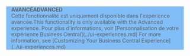 <blockquote STYLE="background: #81BEF7;border-left:None"><span data-ttu-id="d3245-101"><b>AVANCÉ</b></span><span class="sxs-lookup"><span data-stu-id="d3245-101"><b>ADVANCED</b></span></span><br /><span data-ttu-id="d3245-102">Cette fonctionnalité est uniquement disponible dans l'expérience avancée.</span><span class="sxs-lookup"><span data-stu-id="d3245-102">This functionality is only available with the Advanced experience.</span></span> <span data-ttu-id="d3245-103">Pour plus d'informations, voir [Personnalisation de votre expérience Business Central](../ui-experiences.md) </span><span class="sxs-lookup"><span data-stu-id="d3245-103">For more information, see [Customizing Your Business Central Experience](../ui-experiences.md) </span></span></blockquote>
